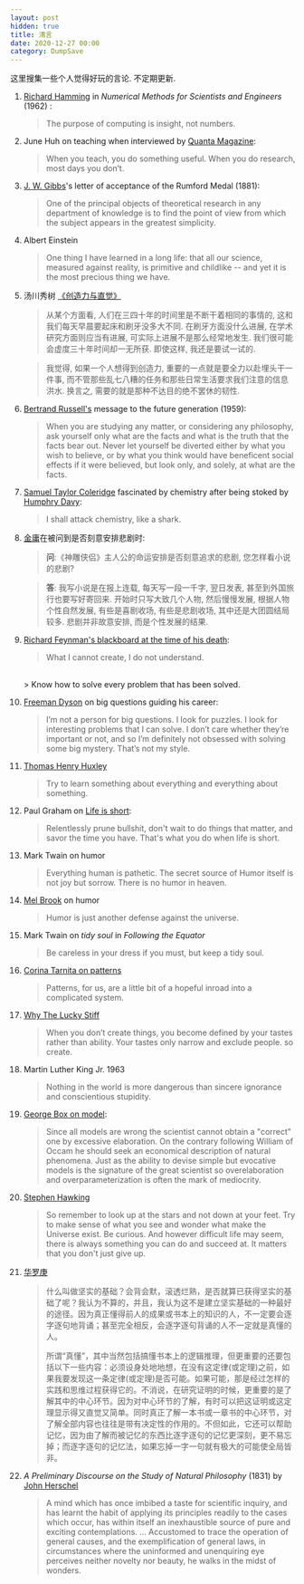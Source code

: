 ```yaml
---
layout: post
hidden: true
title: 清言
date: 2020-12-27 00:00
category: DumpSave
---
```


这里搜集一些个人觉得好玩的言论. 不定期更新.

1. [Richard Hamming](https://en.wikipedia.org/wiki/Richard_Hamming) in _Numerical Methods for Scientists and Engineers_ (1962) :

   > The purpose of computing is insight, not numbers.

1. June Huh on teaching when interviewed by [Quanta Magazine](https://www.quantamagazine.org/a-path-less-taken-to-the-peak-of-the-math-world-20170627/):

   > When you teach, you do something useful. When you do research, most days you don’t.

1. [J. W. Gibbs](https://en.wikipedia.org/wiki/Josiah_Willard_Gibbs)'s letter of acceptance of the Rumford Medal (1881):

   > One of the principal objects of theoretical research in any department of knowledge is to find the point of view from which the subject appears in the greatest simplicity.

1. Albert Einstein

   > One thing I have learned in a long life: that all our science, measured against reality, is primitive and childlike -- and yet it is the most precious thing we have.

2. 汤川秀树 [《创造力与直觉》](https://book.douban.com/subject/1628393/)

   > 从某个方面看, 人们在三四十年的时间里是不断干着相同的事情的, 这和我们每天早晨要起床和刷牙没多大不同. 在刷牙方面没什么进展, 在学术研究方面则应当有进展, 可实际上进展不是那么经常地发生. 我们很可能会虚度三十年时间却一无所获. 即使这样, 我还是要试一试的.

   > 我觉得, 如果一个人想得到创造力, 重要的一点就是要全力以赴埋头干一件事, 而不管那些乱七八糟的任务和那些日常生活要求我们注意的信息洪水. 换言之, 需要的就是那种不达目的绝不罢休的韧性.

1. [Bertrand Russell's](https://www.youtube.com/watch?v=1bZv3pSaLtY) message to the future generation (1959):

   > When you are studying any matter, or considering any philosophy, ask yourself only what are the facts and what is the truth that the facts bear out. Never let yourself be diverted either by what you wish to believe, or by what you think would have beneficent social effects if it were believed, but look only, and solely, at what are the facts.

1. [Samuel Taylor Coleridge](https://en.wikipedia.org/wiki/Samuel_Taylor_Coleridge) fascinated by chemistry after being stoked by [Humphry Davy](https://en.wikipedia.org/wiki/Humphry_Davy):

   > I shall attack chemistry, like a shark.

1. [金庸](http://www.thepaper.cn/newsDetail_forward_1301224)在被问到是否刻意安排悲剧时:

   > **问**:《神雕侠侣》主人公的命运安排是否刻意追求的悲剧, 您怎样看小说的悲剧?

   > **答**: 我写小说是在报上连载, 每天写一段一千字, 翌日发表, 甚至到外国旅行也要写好寄回来. 开始时只写大致几个人物, 然后慢慢发展, 根据人物个性自然发展, 有些是喜剧收场, 有些是悲剧收场, 其中还是大团圆结局较多. 悲剧并非故意安排, 而是个性发展的结果.

1. [Richard Feynman's blackboard at the time of his death](https://blogs.library.mcgill.ca/schulich/know-how/):

   > What I cannot create, I do not understand.
    <br>
   > Know how to solve every problem that has been solved.

1. [Freeman Dyson](https://www.quantamagazine.org/a-math-puzzle-worthy-of-freeman-dyson-20140326/) on big questions guiding his career:

    > I’m not a person for big questions. I look for puzzles. I look for interesting problems that I can solve. I don’t care whether they’re important or not, and so I’m definitely not obsessed with solving some big mystery. That’s not my style.

1. [Thomas Henry Huxley](https://en.wikipedia.org/wiki/Thomas_Henry_Huxley)

   > Try to learn something about everything and everything about something.

1. Paul Graham on [Life is short](http://www.paulgraham.com/vb.html):

   > Relentlessly prune bullshit, don't wait to do things that matter, and savor the time you have. That's what you do when life is short.

2. Mark Twain on humor

   > Everything human is pathetic. The secret source of Humor itself is not joy but sorrow. There is no humor in heaven.

3. [Mel Brook](https://en.wikipedia.org/wiki/Mel_Brooks) on humor

   > Humor is just another defense against the universe.

4. Mark Twain on _tidy soul_ in _Following the Equator_

   > Be careless in your dress if you must, but keep a tidy soul.

5. [Corina Tarnita on patterns](https://www.quantamagazine.org/a-mathematician-who-decodes-the-patterns-stamped-out-by-life-20171220/)

   > Patterns, for us, are a little bit of a hopeful inroad into a complicated system.

6. [Why The Lucky Stiff](https://en.wikipedia.org/wiki/Why_the_lucky_stiff)

   > When you don’t create things, you become defined by your tastes rather than ability. Your tastes only narrow and exclude people. so create.

7. Martin Luther King Jr. 1963

   > Nothing in the world is more dangerous than sincere ignorance and conscientious stupidity.
    
8. [George Box on model](https://en.wikipedia.org/wiki/All_models_are_wrong#cite_note-7):

   > Since all models are wrong the scientist cannot obtain a "correct" one by excessive elaboration. On the contrary following William of Occam he should seek an economical description of natural phenomena. Just as the ability to devise simple but evocative models is the signature of the great scientist so overelaboration and overparameterization is often the mark of mediocrity.

9. [Stephen Hawking](https://www.youtube.com/watch?v=wjeLMGFx7a0)

   > So remember to look up at the stars and not down at your feet. Try to make sense of what you see and wonder what make the Universe exist. Be curious. And however difficult life may seem, there is always something you can do and succeed at. It matters that you don't just give up.

1. [华罗庚](http://www.amss.cas.cn/kxcb1/sxrw/201409/t20140905_4198375.html)

   > 什么叫做坚实的基础？会背会默，滚透烂熟，是否就算已获得坚实的基础了呢？我认为不算的，并且，我认为这不是建立坚实基础的一种最好的途径。因为真正懂得前人的成果或书本上的知识的人，不一定要会逐字逐句地背诵；甚至完全相反，会逐字逐句背诵的人不一定就是真懂的人。
   > 
   > 所谓“真懂”，其中当然包括搞懂书本上的逻辑推理，但更重要的还要包括以下一些内容：必须设身处地地想，在没有这定律(或定理)之前，如果我要发现这一条定律(或定理)是否可能。如果可能，那是经过怎样的实践和思维过程获得它的。不消说，在研究证明的时候，更重要的是了解其中的中心环节。因为对中心环节的了解，有时可以把这证明或这定理显示得又直觉又简单。同时真正了解一本书或一章书的中心环节，对了解全部内容也往往是带有决定性的作用的。不但如此，它还可以帮助记忆，因为由了解而被记忆的东西比逐字逐句的记忆更深刻，更不易忘掉；而逐字逐句的记忆法，如果忘掉一字一句就有极大的可能使全局皆非。

1. _A Preliminary Discourse on the Study of Natural Philosophy_ (1831) by [John Herschel](https://en.wikipedia.org/wiki/John_Herschel)

   > A mind which has once imbibed a taste for scientific inquiry, and has learnt the habit of applying its principles readily to the cases which occur, has within itself an inexhaustible source of pure and exciting contemplations. … Accustomed to trace the operation of general causes, and the exemplification of general laws, in circumstances where the uninformed and unenquiring eye perceives neither novelty nor beauty, he walks in the midst of wonders.